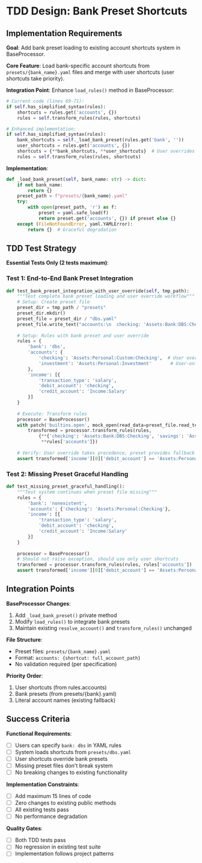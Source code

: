 # TDD Design: Bank Preset Shortcuts

## Implementation Requirements

**Goal**: Add bank preset loading to existing account shortcuts system in BaseProcessor.

**Core Feature**: Load bank-specific account shortcuts from `presets/{bank_name}.yaml` files and merge with user shortcuts (user shortcuts take priority).

**Integration Point**: Enhance `load_rules()` method in BaseProcessor:

```python
# Current code (lines 69-71):
if self.has_simplified_syntax(rules):
    shortcuts = rules.get('accounts', {})
    rules = self.transform_rules(rules, shortcuts)

# Enhanced implementation:
if self.has_simplified_syntax(rules):
    bank_shortcuts = self._load_bank_preset(rules.get('bank', ''))
    user_shortcuts = rules.get('accounts', {})
    shortcuts = {**bank_shortcuts, **user_shortcuts}  # User overrides
    rules = self.transform_rules(rules, shortcuts)
```

**Implementation**:

```python
def _load_bank_preset(self, bank_name: str) -> dict:
    if not bank_name:
        return {}
    preset_path = f"presets/{bank_name}.yaml"
    try:
        with open(preset_path, 'r') as f:
            preset = yaml.safe_load(f)
            return preset.get('accounts', {}) if preset else {}
    except (FileNotFoundError, yaml.YAMLError):
        return {}  # Graceful degradation
```

## TDD Test Strategy

**Essential Tests Only (2 tests maximum)**:

### Test 1: End-to-End Bank Preset Integration

```python
def test_bank_preset_integration_with_user_override(self, tmp_path):
    """Test complete bank preset loading and user override workflow"""
    # Setup: Create preset file
    preset_dir = tmp_path / "presets"
    preset_dir.mkdir()
    preset_file = preset_dir / "dbs.yaml"
    preset_file.write_text("accounts:\n  checking: 'Assets:Bank:DBS:Checking'\n  savings: 'Assets:Bank:DBS:Savings'")
    
    # Setup: Rules with bank preset and user override
    rules = {
        'bank': 'dbs',
        'accounts': {
            'checking': 'Assets:Personal:Custom:Checking',  # User override
            'investment': 'Assets:Personal:Investment'       # User-only
        },
        'income': [{
            'transaction_type': 'salary',
            'debit_account': 'checking',
            'credit_account': 'Income:Salary'
        }]
    }
    
    # Execute: Transform rules
    processor = BaseProcessor()
    with patch('builtins.open', mock_open(read_data=preset_file.read_text())):
        transformed = processor.transform_rules(rules, 
            {**{'checking': 'Assets:Bank:DBS:Checking', 'savings': 'Assets:Bank:DBS:Savings'}, 
             **rules['accounts']})
    
    # Verify: User override takes precedence, preset provides fallback
    assert transformed['income'][0]['debit_account'] == 'Assets:Personal:Custom:Checking'
```

### Test 2: Missing Preset Graceful Handling

```python
def test_missing_preset_graceful_handling():
    """Test system continues when preset file missing"""
    rules = {
        'bank': 'nonexistent',
        'accounts': {'checking': 'Assets:Personal:Checking'},
        'income': [{
            'transaction_type': 'salary',
            'debit_account': 'checking',
            'credit_account': 'Income:Salary'
        }]
    }
    
    processor = BaseProcessor()
    # Should not raise exception, should use only user shortcuts
    transformed = processor.transform_rules(rules, rules['accounts'])
    assert transformed['income'][0]['debit_account'] == 'Assets:Personal:Checking'
```

## Integration Points

**BaseProcessor Changes**:

1. Add `_load_bank_preset()` private method
2. Modify `load_rules()` to integrate bank presets
3. Maintain existing `resolve_account()` and `transform_rules()` unchanged

**File Structure**:

- Preset files: `presets/{bank_name}.yaml`
- Format: `accounts: {shortcut: full_account_path}`
- No validation required (per specification)

**Priority Order**:

1. User shortcuts (from rules.accounts)
2. Bank presets (from presets/{bank}.yaml)
3. Literal account names (existing fallback)

## Success Criteria

**Functional Requirements**:

- [ ] Users can specify `bank: dbs` in YAML rules
- [ ] System loads shortcuts from `presets/dbs.yaml`
- [ ] User shortcuts override bank presets
- [ ] Missing preset files don't break system
- [ ] No breaking changes to existing functionality

**Implementation Constraints**:

- [ ] Add maximum 15 lines of code
- [ ] Zero changes to existing public methods
- [ ] All existing tests pass
- [ ] No performance degradation

**Quality Gates**:

- [ ] Both TDD tests pass
- [ ] No regression in existing test suite
- [ ] Implementation follows project patterns
